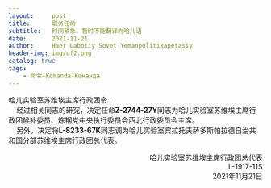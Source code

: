```yaml
---
layout:     post
title:      职务任命
subtitle:   时间紧急，暂时不能翻译为哈儿语
date:       2021-11-21
author:     Haer Labotiy Sovet Yemanpolitikapetasiy
header-img: img/uf2.png
catalog: true
tags:
    - 命令-Komanda-Команда
---
```


哈儿实验室苏维埃主席行政团令：  
&nbsp;&nbsp;&nbsp;&nbsp;经过相关同志的研究，决定任命**Z-2744-27Y**同志为哈儿实验室苏维埃主席行政团候补委员、炼钢党中央执行委员会西北行政委员会主席。  
&nbsp;&nbsp;&nbsp;&nbsp;另外，决定将**L-8233-67K**同志调为哈儿实验室宾拉托夫萨多斯帕拉德自治共和国分部苏维埃主席行政团总代表。
<div style="text-align: right">哈儿实验室苏维埃主席行政团总代表<br>L-1917-11S<br>2021年11月21日</div>
